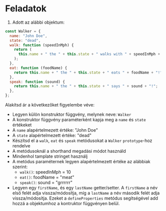 # Feladatok

1. Adott az alábbi objektum:

```javascript
const Walker = {
  name: "John Doe",
  state: "dead",
  walk: function (speedInMph) {
    return (
      this.name + " the " + this.state + " walks with " + speedInMph + " mph!"
    );
  },
  eat: function (foodName) {
    return this.name + " the " + this.state + " eats " + foodName + "!";
  },
  speak: function (sound) {
    return this.name + " the " + this.state + " says " + sound + "!";
  },
};
```

Alakítsd ár a következőket figyelembe véve:

- Legyen külön konstruktor függvény, melynek neve: `Walker`
- A konstruktor függvény paraméterként kapja meg a `name` és `state` értékeket
- A `name` alapértelmezett értéke: "John Doe"
- A `state` alapértelmezett értéke: "dead"
- Készítsd el a `walk`, `eat` és `speak` metódusokat a `Walker` `prototype`-hoz rendelve
- A metódusoknál a shorthand megadási módot használd
- Mindenhol tamplate stringet használj
- A metódus paraméternek legyen alapértelmezett értéke az alábbiak szerint:
  - `walk()`: speedInMph = 10
  - `eat()`: foodName = "meat"
  - `speak()`: sound = "grrrrrr"
- Legyen egy `firstName`, és egy `lastName` getter/setter. A `firstName` a név első felét adja vissza/módosítja, míg a `lastName` a név második felét adja vissza/módosítja. Ezeket a `defineProperties` metódus segítségével add hozzá a objektumhoz a kontruktor függvényen belül.
